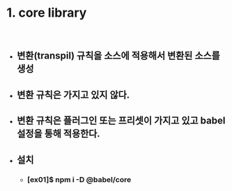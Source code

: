 #      1. core library
&nbsp;
* ##   변환(transpil) 규칙을 소스에 적용해서 변환된 소스를 생성
* ##   변환 규칙은 가지고 있지 않다.
* ##   변환 규칙은 플러그인 또는 프리셋이 가지고 있고 babel 설정을 통해 적용한다.
* ##   설치
  * ###  [ex01]$ npm i -D @babel/core